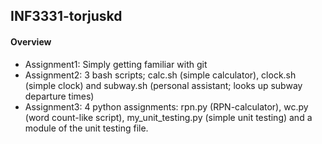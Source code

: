 ## INF3331-torjuskd
#### Overview
- Assignment1: Simply getting familiar with git
- Assignment2: 3 bash scripts; calc.sh (simple calculator), clock.sh (simple clock) and subway.sh (personal assistant; looks up subway departure times)
- Assignment3: 4 python assignments: rpn.py (RPN-calculator), wc.py (word count-like script), my_unit_testing.py (simple unit testing) and a module of the unit testing file.